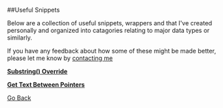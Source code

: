 ##Useful Snippets

Below are a collection of useful snippets, wrappers and  that I've created personally and organized into catagories relating to major data types or similarly.

If you have any feedback about how some of these might be made better, please let me know by [contacting me](https://trevorghseay.github.io/goto-Toggle/Contact)

**[Substring() Override](https://trevorghseay.github.io/goto-Toggle/Substring-Override)**

**[Get Text Between Pointers](https://trevorghseay.github.io/goto-Toggle/RichTextBetween)**

**[](https://trevorghseay.github.io/goto-Toggle/)**

[Go Back](https://trevorghseay.github.io/goto-Toggle/Practice)
